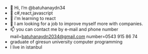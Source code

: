 - 👋 Hi, I’m @batuhanaydn34
- 👀 c#,react,javascript 
- 🌱 i'm learning to react 
- 💞️ I am looking for a job to improve myself more with companies.
- 📫 you can contact me by e-mail and phone number    mail=batuhanaydn2034@gmail.com   number=0543 915 86 74 
-  graduate of giresun university computer programming
-  I live in istanbul


